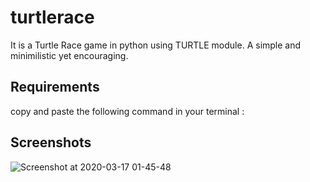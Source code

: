 # turtlerace
It is a Turtle Race game in python using TURTLE module. A simple and minimilistic yet encouraging. 
## Requirements
copy and paste the following command in your terminal :

## Screenshots
![Screenshot at 2020-03-17 01-45-48](https://user-images.githubusercontent.com/61106875/76796530-8c660000-67c3-11ea-9923-eba3be7e654f.png)

